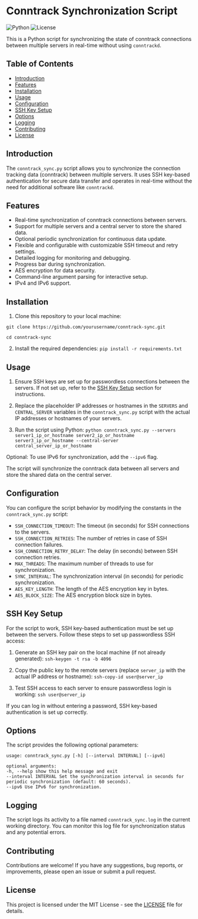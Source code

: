 # Conntrack Synchronization Script

![Python](https://img.shields.io/badge/python-3.6%20%7C%203.7%20%7C%203.8%20%7C%203.9-blue)
![License](https://img.shields.io/badge/license-MIT-green)

This is a Python script for synchronizing the state of conntrack connections between multiple servers in real-time without using `conntrackd`.

## Table of Contents

- [Introduction](#introduction)
- [Features](#features)
- [Installation](#installation)
- [Usage](#usage)
- [Configuration](#configuration)
- [SSH Key Setup](#ssh-key-setup)
- [Options](#options)
- [Logging](#logging)
- [Contributing](#contributing)
- [License](#license)

## Introduction

The `conntrack_sync.py` script allows you to synchronize the connection tracking data (conntrack) between multiple servers. It uses SSH key-based authentication for secure data transfer and operates in real-time without the need for additional software like `conntrackd`.


## Features

- Real-time synchronization of conntrack connections between servers.
- Support for multiple servers and a central server to store the shared data.
- Optional periodic synchronization for continuous data update.
- Flexible and configurable with customizable SSH timeout and retry settings.
- Detailed logging for monitoring and debugging.
- Progress bar during synchronization.
- AES encryption for data security.
- Command-line argument parsing for interactive setup.
- IPv4 and IPv6 support.


## Installation

1. Clone this repository to your local machine:

`git clone https://github.com/yourusername/conntrack-sync.git` 

 `cd conntrack-sync`

2. Install the required dependencies: `pip install -r requirements.txt`



## Usage

1. Ensure SSH keys are set up for passwordless connections between the servers. If not set up, refer to the [SSH Key Setup](#ssh-key-setup) section for instructions.

2. Replace the placeholder IP addresses or hostnames in the `SERVERS` and `CENTRAL_SERVER` variables in the `conntrack_sync.py` script with the actual IP addresses or hostnames of your servers.

3. Run the script using Python: `python conntrack_sync.py --servers server1_ip_or_hostname server2_ip_or_hostname server3_ip_or_hostname --central-server central_server_ip_or_hostname`

Optional: To use IPv6 for synchronization, add the `--ipv6` flag.

The script will synchronize the conntrack data between all servers and store the shared data on the central server.



## Configuration

You can configure the script behavior by modifying the constants in the `conntrack_sync.py` script:

- `SSH_CONNECTION_TIMEOUT`: The timeout (in seconds) for SSH connections to the servers.
- `SSH_CONNECTION_RETRIES`: The number of retries in case of SSH connection failures.
- `SSH_CONNECTION_RETRY_DELAY`: The delay (in seconds) between SSH connection retries.
- `MAX_THREADS`: The maximum number of threads to use for synchronization.
- `SYNC_INTERVAL`: The synchronization interval (in seconds) for periodic synchronization.
- `AES_KEY_LENGTH`: The length of the AES encryption key in bytes.
- `AES_BLOCK_SIZE`: The AES encryption block size in bytes.


## SSH Key Setup

For the script to work, SSH key-based authentication must be set up between the servers. Follow these steps to set up passwordless SSH access:

1. Generate an SSH key pair on the local machine (if not already generated): `ssh-keygen -t rsa -b 4096`

2. Copy the public key to the remote servers (replace `server_ip` with the actual IP address or hostname): `ssh-copy-id user@server_ip`

3. Test SSH access to each server to ensure passwordless login is working: `ssh user@server_ip`

If you can log in without entering a password, SSH key-based authentication is set up correctly.



## Options

The script provides the following optional parameters:
```
usage: conntrack_sync.py [-h] [--interval INTERVAL] [--ipv6]

optional arguments:
-h, --help show this help message and exit
--interval INTERVAL Set the synchronization interval in seconds for periodic synchronization (default: 60 seconds).
--ipv6 Use IPv6 for synchronization.
```

## Logging

The script logs its activity to a file named `conntrack_sync.log` in the current working directory. You can monitor this log file for synchronization status and any potential errors.

## Contributing

Contributions are welcome! If you have any suggestions, bug reports, or improvements, please open an issue or submit a pull request.

## License

This project is licensed under the MIT License - see the [LICENSE](LICENSE) file for details.



























